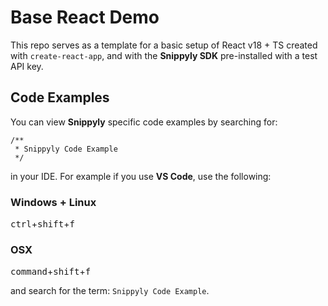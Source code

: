 # Base React Demo

This repo serves as a template for a basic setup of React v18 + TS created with `create-react-app`, and with the **Snippyly SDK** pre-installed with a test API key.

## Code Examples

You can view **Snippyly** specific code examples by searching for:

```
/**
 * Snippyly Code Example
 */
```

in your IDE. For example if you use **VS Code**, use the following:

### Windows + Linux

<kbd>ctrl</kbd>+<kbd>shift</kbd>+<kbd>f</kbd>

### OSX

<kbd>command</kbd>+<kbd>shift</kbd>+<kbd>f</kbd>

and search for the term: `Snippyly Code Example`.